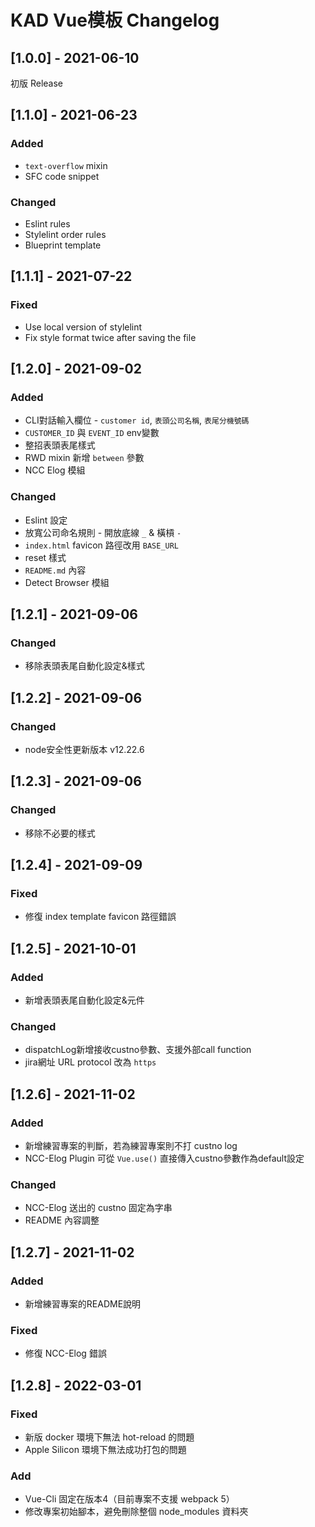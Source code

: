 # KAD Vue模板 Changelog
  
## [1.0.0] - 2021-06-10

初版 Release

## [1.1.0] - 2021-06-23

### Added
- `text-overflow` mixin
- SFC code snippet

### Changed
- Eslint rules
- Stylelint order rules
- Blueprint template

## [1.1.1] - 2021-07-22

### Fixed
- Use local version of stylelint
- Fix style format twice after saving the file

## [1.2.0] - 2021-09-02

### Added
- CLI對話輸入欄位 - `customer id`, `表頭公司名稱`, `表尾分機號碼`
- `CUSTOMER_ID` 與 `EVENT_ID` env變數
- 整招表頭表尾樣式
- RWD mixin 新增 `between` 參數
- NCC Elog 模組

### Changed
- Eslint 設定
- 放寬公司命名規則 - 開放底線 `_` & 橫槓 `-`
- `index.html` favicon 路徑改用 `BASE_URL`
- reset 樣式
- `README.md` 內容
- Detect Browser 模組

## [1.2.1] - 2021-09-06

### Changed
- 移除表頭表尾自動化設定&樣式

## [1.2.2] - 2021-09-06

### Changed
- node安全性更新版本 v12.22.6

## [1.2.3] - 2021-09-06

### Changed
- 移除不必要的樣式

## [1.2.4] - 2021-09-09

### Fixed
- 修復 index template favicon 路徑錯誤

## [1.2.5] - 2021-10-01

### Added
- 新增表頭表尾自動化設定&元件
### Changed
- dispatchLog新增接收custno參數、支援外部call function
- jira網址 URL protocol 改為 `https`

## [1.2.6] - 2021-11-02

### Added
- 新增練習專案的判斷，若為練習專案則不打 custno log
- NCC-Elog Plugin 可從 `Vue.use()` 直接傳入custno參數作為default設定
### Changed
- NCC-Elog 送出的 custno 固定為字串
- README 內容調整
  
## [1.2.7] - 2021-11-02

### Added
- 新增練習專案的README說明
### Fixed
- 修復 NCC-Elog 錯誤

## [1.2.8] - 2022-03-01

### Fixed
- 新版 docker 環境下無法 hot-reload 的問題
- Apple Silicon 環境下無法成功打包的問題

### Add
- Vue-Cli 固定在版本4（目前專案不支援 webpack 5）
- 修改專案初始腳本，避免刪除整個 node_modules 資料夾
